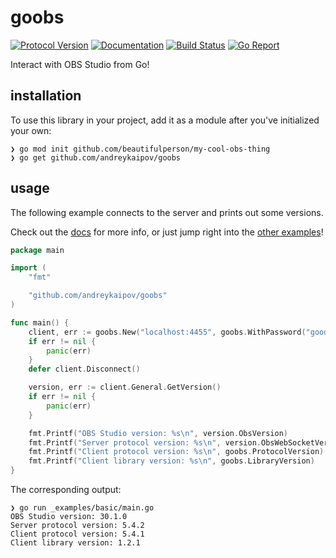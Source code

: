 # goobs

[![Protocol Version][protocol-img]][protocol-url]
[![Documentation][doc-img]][doc-url]
[![Build Status][build-img]][build-url]
[![Go Report][goreport-img]][goreport-url]

[protocol-img]: https://img.shields.io/badge/obs--websocket-v5.4.1-blue?logo=obs-studio&style=flat-square
[protocol-url]: https://github.com/obsproject/obs-websocket/blob/5.4.1/docs/generated/protocol.md
[doc-img]: https://img.shields.io/badge/pkg.go.dev-reference-blue?logo=go&logoColor=white&style=flat-square
[doc-url]: https://pkg.go.dev/github.com/andreykaipov/goobs
[build-img]: https://img.shields.io/github/actions/workflow/status/andreykaipov/goobs/ci.yml?logo=github&style=flat-square&branch=main
[build-url]: https://github.com/andreykaipov/goobs/actions/workflows/ci.yml
[goreport-img]: https://goreportcard.com/badge/github.com/andreykaipov/goobs?logo=go&logoColor=white&style=flat-square
[goreport-url]: https://goreportcard.com/report/github.com/andreykaipov/goobs

Interact with OBS Studio from Go!

## installation

To use this library in your project, add it as a module after you've initialized your own:

```console
❯ go mod init github.com/beautifulperson/my-cool-obs-thing
❯ go get github.com/andreykaipov/goobs
```

## usage

The following example connects to the server and prints out some versions.

Check out the [docs](./docs/README.md) for more info, or just jump right into the [other examples](./_examples)!

[//]: # (snippet-1-begin)
```go
package main

import (
	"fmt"

	"github.com/andreykaipov/goobs"
)

func main() {
	client, err := goobs.New("localhost:4455", goobs.WithPassword("goodpassword"))
	if err != nil {
		panic(err)
	}
	defer client.Disconnect()

	version, err := client.General.GetVersion()
	if err != nil {
		panic(err)
	}

	fmt.Printf("OBS Studio version: %s\n", version.ObsVersion)
	fmt.Printf("Server protocol version: %s\n", version.ObsWebSocketVersion)
	fmt.Printf("Client protocol version: %s\n", goobs.ProtocolVersion)
	fmt.Printf("Client library version: %s\n", goobs.LibraryVersion)
}
```
[//]: # (snippet-1-end)

The corresponding output:

[//]: # (snippet-2-begin)
```console
❯ go run _examples/basic/main.go
OBS Studio version: 30.1.0
Server protocol version: 5.4.2
Client protocol version: 5.4.1
Client library version: 1.2.1
```
[//]: # (snippet-2-end)
